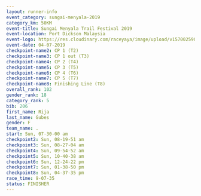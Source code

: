 ```yaml
---
layout: runner-info 
event_category: sungai-menyala-2019 
category_km: 50KM 
event-title: Sungai Menyala Trail Festival 2019 
event-location: Port Dickson Malaysia 
event-logo: https://res.cloudinary.com/raceyaya/image/upload/v1570025907/logo/smft_rwzxh1.jpg 
event-date: 04-07-2019 
checkpoint-name2: CP 1 (T2) 
checkpoint-name3: CP 1 out (T3) 
checkpoint-name4: CP 2 (T4) 
checkpoint-name5: CP 3 (T5) 
checkpoint-name6: CP 4 (T6) 
checkpoint-name7: CP 5 (T7) 
checkpoint-name8: Finishing Line (T8) 
overall_rank: 102
gender_rank: 18
category_rank: 5
bib: 206
first_name: Rija
last_name: Gubes
gender: F
team_name: .
start: Sun, 07-30-00 am
checkpoint2: Sun, 08-19-51 am
checkpoint3: Sun, 08-27-04 am
checkpoint4: Sun, 09-54-52 am
checkpoint5: Sun, 10-40-38 am
checkpoint6: Sun, 12-24-22 pm
checkpoint7: Sun, 01-38-50 pm
checkpoint8: Sun, 04-37-35 pm
race_time: 9-07-35
status: FINISHER
---
```

